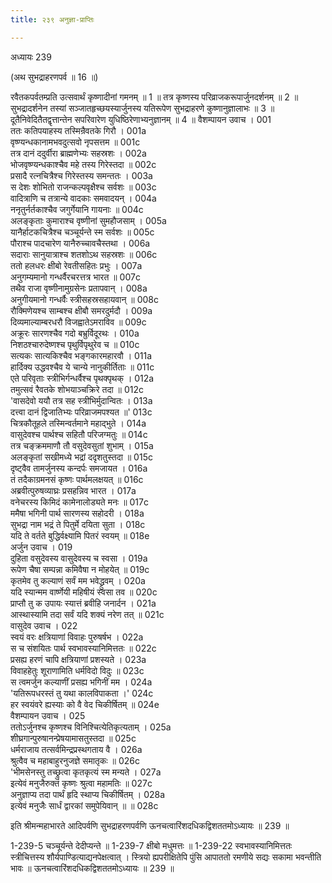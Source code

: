 ```yaml
---
title: २३९ अनुज्ञा-प्राप्तिः

---
```



अध्यायः 239

(अथ सुभद्राहरणपर्व ॥ 16 ॥)

रवैतकपर्वतम्प्रति उत्सवार्थं कृष्णादीनां गमनम् ॥ 1 ॥ तत्र कृष्णस्य परिव्राजकरूपार्जुनदर्शनम् ॥ 2 ॥ सुभद्रादर्शनेन तस्यां सञ्जातहृच्छयस्यार्जुनस्य यतिरूपेण सुभद्राहरणे कुष्णानुज्ञालाभः ॥ 3 ॥ दूतैनिवेदितैतद्वृत्तान्तेन सपरिवारेण युधिष्ठिरेणाभ्यनुज्ञानम् ॥ 4 ॥
वैशम्पायन उवाच ।	001  
ततः कतिपयाहस्य तस्मिन्रैवतके गिरौ ।	001a  
वृष्ण्यन्धकानामभवदुत्सवो नृपसत्तम ॥	001c  
तत्र दानं ददुर्वीरा ब्राह्मणेभ्यः सहस्रशः ।	002a  
भोजवृष्ण्यन्धकाश्चैव महे तस्य गिरेस्तदा ॥	002c  
प्रसादै रत्नचित्रैश्च गिरेस्तस्य समन्ततः ।	003a  
स देशः शोभितो राजन्कल्पवृक्षैश्च सर्वशः ॥	003c  
वादित्राणि च तत्रान्ये वादकाः समवादयन् ।	004a  
ननृतुर्नर्तकाश्चैव जगुर्गेयानि गायनाः ॥	004c  
अलङ्कृताः कुमाराश्च वृष्णीनां सुमहौजसाम् ।	005a  
यानैर्हाटकचित्रैश्च चञ्चूर्यन्ते स्म सर्वशः ॥	005c  
पौराश्च पादचारेण यानैरुच्चावचैस्तथा ।	006a  
सदाराः सानुयात्राश्च शतशोऽथ सहस्रशः ॥	006c  
ततो हलधरः क्षीबो रेवतीसहितः प्रभुः ।	007a  
अनुगम्यमानो गन्धर्वैरचरत्तत्र भारत ॥	007c  
तथैव राजा वृष्णीनामुग्रसेनः प्रतापवान् ।	008a  
अनुगीयमानो गन्धर्वैः स्त्रीसहस्रसहायवान् ॥	008c  
रौक्मिणेयश्च साम्बश्च क्षीबौ समरदुर्मदौ ।	009a  
दिव्यमाल्याम्बरधरौ विजह्वातेऽमराविव ॥	009c  
अक्रूरः सारणश्चैव गदो बभ्रुर्विदूरथः ।	010a  
निशठश्चारुदेष्णश्च पृथुर्विपृथुरेव च ॥	010c  
सत्यकः सात्यकिश्चैव भङ्गकारमहारवौ ।	011a  
हार्दिक्य उद्धवश्चैव ये चान्ये नानुकीर्तिताः ॥	011c  
एते परिवृताः स्त्रीभिर्गन्धर्वैश्च पृथक्पृथक् ।	012a  
तमुत्सवं रैवतके शोभयाञ्चक्रिरे तदा ॥	012c  
\'वासदेवो ययौ तत्र सह स्त्रीभिर्मुदान्वितः ।	013a  
दत्त्वा दानं द्विजातिभ्यः परिव्राजमपश्यत ॥\'	013c  
चित्रकौतूहले तस्मिन्वर्तमाने महाद्भुते ।	014a  
वासुदेवश्च पार्थश्च सहितौ परिजग्मतुः ॥	014c  
तत्र चङ्क्रममाणौ तौ वसुदेवसुतां शुभाम् ।	015a  
अलङ्कृतां सखीमध्ये भद्रां ददृशतुस्तदा ॥	015c  
दृष्ट्वैव तामर्जुनस्य कन्दर्पः समजायत ।	016a  
तं तदैकाग्रमनसं कृष्णः पार्थमलक्षयत् ॥	016c  
अब्रवीत्पुरुषव्याघ्रः प्रसहन्निव भारत ।	017a  
वनेचरस्य किमिदं कामेनालोड्यते मनः ॥	017c  
ममैषा भगिनी पार्थ सारणस्य सहोदरी ।	018a  
सुभद्रा नाम भद्रं ते पितुर्मे दयिता सुता ।	018c  
यदि ते वर्तते बुद्धिर्वक्ष्यामि पितरं स्वयम् ॥	018e  
अर्जुन उवाच ।	019  
दुहिता वसुदेवस्य वासुदेवस्य च स्वसा ।	019a  
रूपेण चैषा सम्पन्ना कमिवैषा न मोहयेत् ॥	019c  
कृतमेव तु कल्याणं सर्वं मम भवेद्ध्रुवम् ।	020a  
यदि स्यान्मम वार्ष्णेयी महिषीयं स्वसा तव ॥	020c  
प्राप्तौ तु क उपायः स्यात्तं ब्रवीहि जनार्दन ।	021a  
आस्थास्यामि तदा सर्वं यदि शक्यं नरेण तत् ॥	021c  
वासुदेव उवाच ।	022  
स्वयं वरः क्षत्रियाणां विवाहः पुरुषर्षभ ।	022a  
स च संशयितः पार्थ स्वभावस्यानिमित्ततः ॥	022c  
प्रसह्य हरणं चापि क्षत्रियाणां प्रशस्यते ।	023a  
विवाहहेतुः शूराणामिति धर्मविदो विदुः ॥	023c  
स त्वमर्जुन कल्याणीं प्रसह्य भगिनीं मम ।	024a  
\'यतिरूपधरस्तं तु यथा कालविपाकता ।\'	024c  
हर स्वयंवरे ह्यस्याः को वै वेद चिकीर्षितम् ॥	024e  
वैशम्पायन उवाच ।	025  
ततोऽर्जुनश्च कृष्णश्च विनिश्चित्येतिकृत्यताम् ।	025a  
शीघ्रगान्पुरुषानन्प्रेषयामासतुस्तदा ॥	025c  
धर्मराजाय तत्सर्वमिन्द्रप्रस्थगताय वै ।	026a  
श्रुत्वैव च महाबाहुरनुजज्ञे समातृकः ॥	026c  
\'भीमसेनस्तु तच्छ्रुत्वा कृतकृत्यं स्म मन्यते ।	027a  
इत्येवं मनुजैरुक्तं कृष्णः श्रुत्वा महामतिः ॥	027c  
अनुज्ञाप्य तदा पार्थं हृदि स्थाप्य चिकीर्षितम् ।	028a  
इत्येवं मनुजैः सार्धं द्वारकां समुपेयिवान् ॥ ॥	028c  

इति श्रीमन्महाभारते आदिपर्वणि सुभद्राहरणपर्वणि ऊनचत्वारिंशदधिकद्विशततमोऽध्यायः ॥ 239 ॥

1-239-5 चञ्चूर्यन्ते देदीप्यन्ते ॥ 1-239-7 क्षीबो मधुमत्तः ॥ 1-239-22 स्वभावस्यानिमित्ततः स्त्रीचित्तस्य शौर्यपाण्डित्याद्यनपेक्षत्वात् । स्त्रियो ह्यपरीक्षितेपि पुंसि आपाततो रमणीये सद्यः सकामा भवन्तीति भावः ॥ ऊनचत्वारिंशदधिकद्विशततमोऽध्यायः ॥ 239 ॥